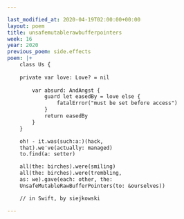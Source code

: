 ```yaml
---

last_modified_at: 2020-04-19T02:00:00+00:00
layout: poem
title: unsafemutablerawbufferpointers
week: 16
year: 2020
previous_poem: side.effects
poem: |+
    class Us {
  
    private var love: Love? = nil
    
        var absurd: AndAngst {
            guard let easedBy = love else {
                fatalError("must be set before access")
            }
            return easedBy
        }
    }

    oh! - it.was(such:a:)(hack,
    that).we՚ve(actually: managed)
    to.find(a: setter)

    all(the: birches).were(smiling)
    all(the: birches).were(trembling,
    as: we).gave(each: other, the:
    UnsafeMutableRawBufferPointers(to: &ourselves))

    // in Swift, by siejkowski

---
```

